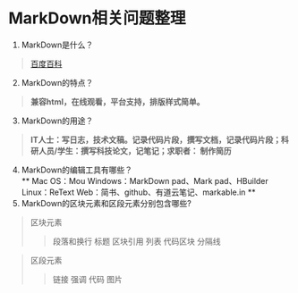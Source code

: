 # MarkDown相关问题整理  
1. MarkDown是什么？
> [百度百科](http://baike.baidu.com/link?url=GXjlfYoavjaGRYHRrhDXchgfF4JMv71eodeDC5LWwECftyOE7ZL_4bxTHRBcpAHbgVFk_RVcbKOFA899F88psFYraXwotUVFvtNTVOnDV__)
2. MarkDown的特点？  
> **兼容html，在线观看，平台支持，排版样式简单。**
3. MarkDown的用途？  
> **IT人士：写日志，技术文稿。记录代码片段，撰写文档，记录代码片段；科研人员/学生：撰写科技论文，记笔记；求职者： 制作简历**
4. MarkDown的编辑工具有哪些？  
** Mac OS：Mou     Windows：MarkDown pad、Mark pad、HBuilder     Linux：ReText     Web：简书、github、有道云笔记、markable.in **
5. MarkDown的区块元素和区段元素分别包含哪些?
> 区块元素
>> 段落和换行
>> 标题
>> 区块引用
>> 列表
>> 代码区块
>> 分隔线


> 区段元素
>> 链接
>> 强调
>> 代码
>> 图片
